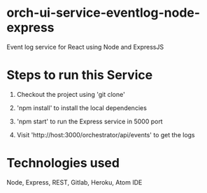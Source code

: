 # orch-ui-service-eventlog-node-express
Event log service for React using Node and ExpressJS

# Steps to run this Service

1. Checkout the project using 'git clone'

2. 'npm install' to install the local dependencies

3. 'npm start' to run the Express service in 5000 port

4. Visit 'http://host:3000/orchestrator/api/events' to get the logs

# Technologies used
Node, Express, REST, Gitlab, Heroku, Atom IDE
